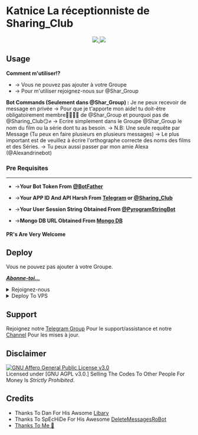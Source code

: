 # Katnice La réceptionniste de Sharing_Club

<p align="center">
  <a href="https://t.me/Shar_Group">
    <img src="https://telegra.ph/file/b20d9c65825b9e38ac496.jpg">

  </a>
  
  <a href="https://t.me/Sharing_Club">
    <img src="https://telegra.ph/file/b20d9c65825b9e38ac496.jpg">

  </a>  
</p>


## Usage

**__Comment m'utiliser!?__**

* -> Vous ne pouvez pas ajouter à votre Groupe<br>
* -> Pour m'utiliser rejoignez-nous sur @Shar_Group

**Bot Commands (Seulement dans @Shar_Group) :**
 Je ne peux recevoir de message en privée
-> Pour que je t'apporte mon aide! tu doit-être obligatoirement membre👨‍👩‍👦‍👦 de @Shar_Group et pourquoi pas de @Sharing_Club😏✊
-> Ecrire simplement dans le Groupe @Shar_Group le nom du film ou la série dont tu as besoin.
-> N.B: Une seule requête par Message (Tu peux en faire plusieurs en plusieurs messages)
-> Le plus important est de veuillez à écrire l'orthographe correcte des noms des films et des Séries.
-> Tu peux aussi passer par mon amie Alexa (@Alexandrinebot)

 
### Pre Requisites 
------------------
* ->__Your Bot Token From [@BotFather](http://www.telegram.dog/BotFather)__

* ->__Your APP ID And API Harsh From [Telegram](http://www.my.telegram.org) or [@Sharing_Club](http://www.telegram.dog/Shar_Group)__

* ->__Your User Session String Obtained From [@PyrogramStringBot](http://www.telegram.dog/PyrogramStringBot)__

* ->__Mongo DB URL Obtained From [Mongo DB](http://www.mongodb.com)__

#### PR's Are Very Welcome

## Deploy
Vous ne pouvez pas ajouter à votre Groupe.

<i>**[Abonne-toi...](https://t.me/Shar_Group)**</i>

<details><summary>Rejoignez-nous</summary>
<p>
<br>
<a href="https://t.me/Sharing_Club">
  <img src="https://t.me/Shar_Group" alt="Je M'abonne">
</a>
</p>
</details>

<details><summary>Deploy To VPS</summary>
<p>
<pre>
pip3 install -r requirements.txt
# Change The Vars Of bot/__init__.py File Accordingly
python3 -m bot
</pre>
</p>
</details>

## Support   
Rejoignez notre [Telegram Group](https://www.telegram.dog/Shar_Group) Pour le support/assistance et notre [Channel](https://www.telegram.dog/Sharing_Club) Pour les mises à jour.   

## Disclaimer
[![GNU Affero General Public License v3.0](https://www.gnu.org/graphics/agplv3-155x51.png)](https://www.gnu.org/licenses/agpl-3.0.en.html#header)    
Licensed under [GNU AGPL v3.0.]
Selling The Codes To Other People For Money Is *Strictly Prohibited*.


## Credits

 - Thanks To Dan For His Awsome [Libary](https://github.com/pyrogram/pyrogram)
 - Thanks To SpEcHiDe For His Awesome [DeleteMessagesRoBot](https://github.com/SpEcHiDe/DeleteMessagesRoBot)
 - [Thanks To Me 👀](https://github.com/AlbertEinsteinTG)

